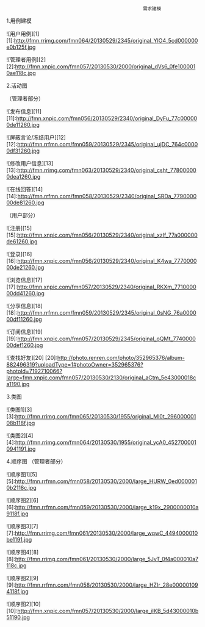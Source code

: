                                                       需求建模

1.用例建模

![用户用例][1]
[1]:http://fmn.rrimg.com/fmn064/20130529/2345/original_YlO4_5cd000000e0b125f.jpg

![管理者用例][2]
[2]:http://fmn.xnpic.com/fmn057/20130530/2000/original_dVs6_0fe1000010ae118c.jpg

2.活动图

（管理者部分）

![发布信息][11]
[11]:http://fmn.xnpic.com/fmn056/20130529/2340/original_DyFu_77c000000de11260.jpg


![屏蔽言论/冻结用户][12]
[12]:http://fmn.rrfmn.com/fmn059/20130529/2345/original_ujDC_764c00000df31260.jpg

![修改用户信息][13]
[13]:http://fmn.rrimg.com/fmn063/20130529/2340/original_csht_778000000dea1260.jpg

![在线回答][14]
[14]:http://fmn.rrfmn.com/fmn058/20130529/2340/original_SRDa_779000000de81260.jpg

（用户部分）

![注册][15]
[15]:http://fmn.xnpic.com/fmn056/20130529/2340/original_xzlf_77a000000de61260.jpg

![登录][16]
[16]:http://fmn.xnpic.com/fmn056/20130529/2340/original_K4wa_777000000de21260.jpg

![浏览信息][17]
[17]:http://fmn.xnpic.com/fmn057/20130529/2340/original_RKXm_771000000dd41260.jpg

![分享信息][18]
[18]:http://fmn.rrfmn.com/fmn059/20130529/2345/original_0sNG_76a000000df11260.jpg

![订阅信息][19]
[19]:http://fmn.xnpic.com/fmn057/20130529/2345/original_oQMt_774000000def1260.jpg

![查找好友][20]
[20]:http://photo.renren.com/photo/352965376/album-882496319?uploadType=1#photoOwner=352965376?photoId=7192710066?large=fmn.xnpic.com/fmn057/20130530/2130/original_aCtm_5e43000018ca1190.jpg


3.类图

![类图1][3]
[3]:http://fmn.rrimg.com/fmn065/20130530/1955/original_Ml0t_29600000108b118f.jpg

![类图2][4]
[4]:http://fmn.rrimg.com/fmn064/20130530/1955/original_ycA0_4527000010941191.jpg

4.顺序图
（管理者部分）

![顺序图1][5]
[5]:http://fmn.rrfmn.com/fmn058/20130530/2000/large_HURW_0ed0000010b2118c.jpg

![顺序图2][6]
[6]:http://fmn.rrfmn.com/fmn059/20130530/2000/large_k19x_2900000010a9118f.jpg

![顺序图3][7]
[7]:http://fmn.rrimg.com/fmn061/20130530/2000/large_wqwC_4494000010be1191.jpg

![顺序图4][8]
[8]:http://fmn.rrimg.com/fmn061/20130530/2000/large_5JvT_0f4a000010a7118c.jpg

![顺序图2][9]
[9]:http://fmn.rrfmn.com/fmn058/20130530/2000/large_HZIr_28e000001094118f.jpg

![顺序图2][10]
[10]:http://fmn.xnpic.com/fmn057/20130530/2000/large_ilKB_5d43000010b51190.jpg


